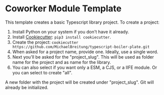 # Coworker Module Template

This template creates a basic Typescript library project.
To create a project:

1) Install Python on your system if you don't have it already.
2) Install [Cookiecutter](https://www.cookiecutter.io/): `pip3 install cookiecutter`.
3) Create the project: `cookiecutter https://github.com/MichaelBreitung/typescript-boiler-plate.git`
4) When asked for a project name, provide one. Ideally, use a single word.
5) Next you'll be asked for the "project_slug". This will be used as folder name for the project and as name for the library.
6) You can also select if you want only a ESM, a CJS, or a IIFE module. Or you can select to create "all".

A new folder with the project will be created under "project_slug".
Git will already be initialized.